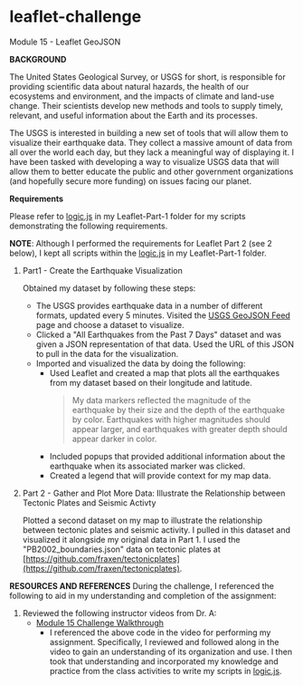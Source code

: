 # leaflet-challenge
Module 15 - Leaflet GeoJSON

**BACKGROUND**

The United States Geological Survey, or USGS for short, is responsible for providing scientific data about natural hazards, the health of our ecosystems and environment, and the impacts of climate and land-use change. Their scientists develop new methods and tools to supply timely, relevant, and useful information about the Earth and its processes.

The USGS is interested in building a new set of tools that will allow them to visualize their earthquake data. They collect a massive amount of data from all over the world each day, but they lack a meaningful way of displaying it. I have been tasked with developing a way to visualize USGS data that will allow them to better educate the public and other government organizations (and hopefully secure more funding) on issues facing our planet.

**Requirements**

Please refer to [logic.js](https://github.com/rperez025/leaflet-challenge/blob/main/Leaflet-Part-1/static/js/logic.js) in my Leaflet-Part-1 folder for my scripts demonstrating the following requirements. 

**NOTE**: Although I performed the requirements for Leaflet Part 2 (see 2 below), I kept all scripts within the [logic.js](https://github.com/rperez025/leaflet-challenge/blob/main/Leaflet-Part-1/static/js/logic.js) in my Leaflet-Part-1 folder.

1. Part1 - Create the Earthquake Visualization

   Obtained my dataset by following these steps:
   * The USGS provides earthquake data in a number of different formats, updated every 5 minutes. Visited the [USGS GeoJSON Feed](https://github.com/fraxen/tectonicplates/blob/master/GeoJSON/PB2002_boundaries.json) page and choose a dataset to visualize.
   * Clicked a "All Earthquakes from the Past 7 Days" dataset and was given a JSON representation of that data. Used the URL of this JSON to pull in the data for the visualization.
   * Imported and visualized the data by doing the following:
        - Used Leaflet and created a map that plots all the earthquakes from my dataset based on their longitude and latitude.
           > My data markers reflected the magnitude of the earthquake by their size and the depth of the earthquake by color. Earthquakes with higher magnitudes should appear larger, and earthquakes with greater depth should appear darker in color.
        - Included popups that provided additional information about the earthquake when its associated marker was clicked.
        - Created a legend that will provide context for my map data.

2. Part 2 - Gather and Plot More Data: Illustrate the Relationship between Tectonic Plates and Seismic Activty

   Plotted a second dataset on my map to illustrate the relationship between tectonic plates and seismic activity. I pulled in this dataset and visualized it alongside my original data in Part 1. I used the "PB2002_boundaries.json" data on tectonic plates at [https://github.com/fraxen/tectonicplates](https://github.com/fraxen/tectonicplates).

**RESOURCES AND REFERENCES**
During the challenge, I referenced the following to aid in my understanding and completion of the assignment:

1. Reviewed the following instructor videos from Dr. A:
   * [Module 15 Challenge Walkthrough](https://youtu.be/RUGbwfSIjnI)
     - I referenced the above code in the video for performing my assignment. Specifically, I reviewed and followed along in the video to gain an understanding of its organization and use. I then took that understanding and incorporated my knowledge and practice from the class activities to write my scripts in [logic.js](https://github.com/rperez025/leaflet-challenge/blob/main/Leaflet-Part-1/static/js/logic.js).
